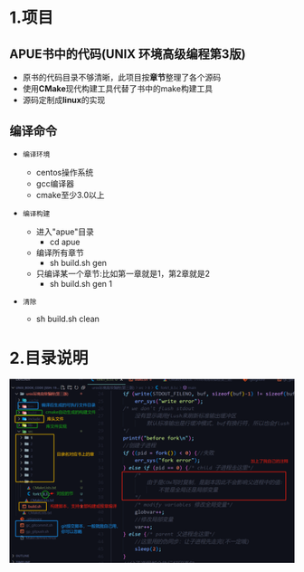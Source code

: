 # 1.项目
## APUE书中的代码(UNIX 环境高级编程第3版)
  * 原书的代码目录不够清晰，此项目按**章节**整理了各个源码
  * 使用**CMake**现代构建工具代替了书中的make构建工具
  * 源码定制成**linux**的实现
## 编译命令
* `编译环境`
  * centos操作系统
  * gcc编译器
  * cmake至少3.0以上
* `编译构建`
  * 进入"apue"目录
    * cd apue
  * 编译所有章节
    * sh build.sh gen
  * 只编译某一个章节:比如第一章就是1，第2章就是2
    * sh build.sh gen 1  

* `清除`
  * sh build.sh clean

# 2.目录说明
<img src="目录说明.png" style="zoom:100%;" />